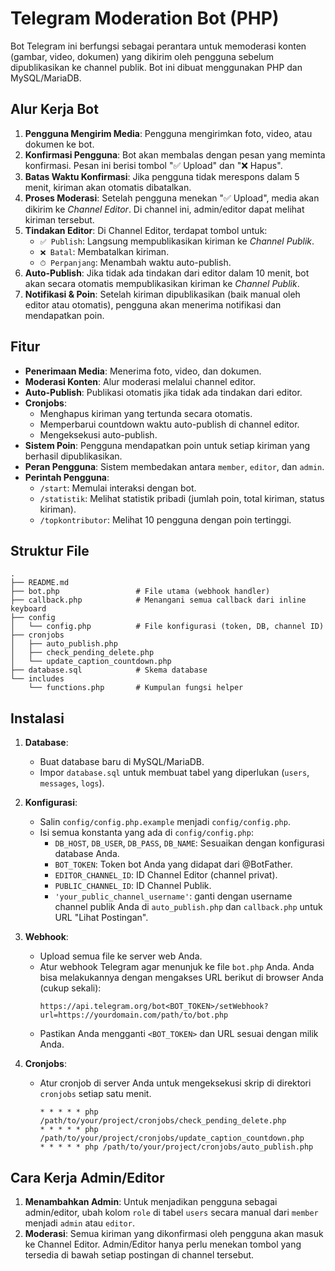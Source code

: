# Telegram Moderation Bot (PHP)

Bot Telegram ini berfungsi sebagai perantara untuk memoderasi konten (gambar, video, dokumen) yang dikirim oleh pengguna sebelum dipublikasikan ke channel publik. Bot ini dibuat menggunakan PHP dan MySQL/MariaDB.

## Alur Kerja Bot

1.  **Pengguna Mengirim Media**: Pengguna mengirimkan foto, video, atau dokumen ke bot.
2.  **Konfirmasi Pengguna**: Bot akan membalas dengan pesan yang meminta konfirmasi. Pesan ini berisi tombol "✅ Upload" dan "❌ Hapus".
3.  **Batas Waktu Konfirmasi**: Jika pengguna tidak merespons dalam 5 menit, kiriman akan otomatis dibatalkan.
4.  **Proses Moderasi**: Setelah pengguna menekan "✅ Upload", media akan dikirim ke *Channel Editor*. Di channel ini, admin/editor dapat melihat kiriman tersebut.
5.  **Tindakan Editor**: Di Channel Editor, terdapat tombol untuk:
    *   `✅ Publish`: Langsung mempublikasikan kiriman ke *Channel Publik*.
    *   `❌ Batal`: Membatalkan kiriman.
    *   `⏱ Perpanjang`: Menambah waktu auto-publish.
6.  **Auto-Publish**: Jika tidak ada tindakan dari editor dalam 10 menit, bot akan secara otomatis mempublikasikan kiriman ke *Channel Publik*.
7.  **Notifikasi & Poin**: Setelah kiriman dipublikasikan (baik manual oleh editor atau otomatis), pengguna akan menerima notifikasi dan mendapatkan poin.

## Fitur

-   **Penerimaan Media**: Menerima foto, video, dan dokumen.
-   **Moderasi Konten**: Alur moderasi melalui channel editor.
-   **Auto-Publish**: Publikasi otomatis jika tidak ada tindakan dari editor.
-   **Cronjobs**:
    -   Menghapus kiriman yang tertunda secara otomatis.
    -   Memperbarui countdown waktu auto-publish di channel editor.
    -   Mengeksekusi auto-publish.
-   **Sistem Poin**: Pengguna mendapatkan poin untuk setiap kiriman yang berhasil dipublikasikan.
-   **Peran Pengguna**: Sistem membedakan antara `member`, `editor`, dan `admin`.
-   **Perintah Pengguna**:
    -   `/start`: Memulai interaksi dengan bot.
    -   `/statistik`: Melihat statistik pribadi (jumlah poin, total kiriman, status kiriman).
    -   `/topkontributor`: Melihat 10 pengguna dengan poin tertinggi.

## Struktur File

```
.
├── README.md
├── bot.php                 # File utama (webhook handler)
├── callback.php            # Menangani semua callback dari inline keyboard
├── config
│   └── config.php          # File konfigurasi (token, DB, channel ID)
├── cronjobs
│   ├── auto_publish.php
│   ├── check_pending_delete.php
│   └── update_caption_countdown.php
├── database.sql            # Skema database
└── includes
    └── functions.php       # Kumpulan fungsi helper
```

## Instalasi

1.  **Database**:
    *   Buat database baru di MySQL/MariaDB.
    *   Impor `database.sql` untuk membuat tabel yang diperlukan (`users`, `messages`, `logs`).

2.  **Konfigurasi**:
    *   Salin `config/config.php.example` menjadi `config/config.php`.
    *   Isi semua konstanta yang ada di `config/config.php`:
        *   `DB_HOST`, `DB_USER`, `DB_PASS`, `DB_NAME`: Sesuaikan dengan konfigurasi database Anda.
        *   `BOT_TOKEN`: Token bot Anda yang didapat dari @BotFather.
        *   `EDITOR_CHANNEL_ID`: ID Channel Editor (channel privat).
        *   `PUBLIC_CHANNEL_ID`: ID Channel Publik.
        *   `'your_public_channel_username'`: ganti dengan username channel publik Anda di `auto_publish.php` dan `callback.php` untuk URL "Lihat Postingan".

3.  **Webhook**:
    *   Upload semua file ke server web Anda.
    *   Atur webhook Telegram agar menunjuk ke file `bot.php` Anda. Anda bisa melakukannya dengan mengakses URL berikut di browser Anda (cukup sekali):
        ```
        https://api.telegram.org/bot<BOT_TOKEN>/setWebhook?url=https://yourdomain.com/path/to/bot.php
        ```
    *   Pastikan Anda mengganti `<BOT_TOKEN>` dan URL sesuai dengan milik Anda.

4.  **Cronjobs**:
    *   Atur cronjob di server Anda untuk mengeksekusi skrip di direktori `cronjobs` setiap satu menit.
        ```
        * * * * * php /path/to/your/project/cronjobs/check_pending_delete.php
        * * * * * php /path/to/your/project/cronjobs/update_caption_countdown.php
        * * * * * php /path/to/your/project/cronjobs/auto_publish.php
        ```

## Cara Kerja Admin/Editor

1.  **Menambahkan Admin**: Untuk menjadikan pengguna sebagai admin/editor, ubah kolom `role` di tabel `users` secara manual dari `member` menjadi `admin` atau `editor`.
2.  **Moderasi**: Semua kiriman yang dikonfirmasi oleh pengguna akan masuk ke Channel Editor. Admin/Editor hanya perlu menekan tombol yang tersedia di bawah setiap postingan di channel tersebut.
